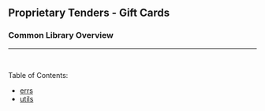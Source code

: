 ## Proprietary Tenders - Gift Cards
### Common Library Overview
---
<br>

Table of Contents:

* [errs](errs/README.md)
* [utils](utils/README.md)

 